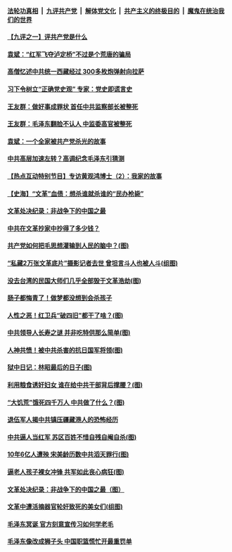 

####  [法轮功真相](../../../../basic/blob/master/README.md?t=03210601) &nbsp;|&nbsp; [九评共产党](../../../../9ping.md/blob/master/README.md?t=03210601) &nbsp;|&nbsp; [解体党文化](../../../../jtdwh.md/blob/master/README.md?t=03210601)  &nbsp;|&nbsp; [共产主义的终极目的](../../../../gczydzjmd.md/blob/master/README.md?t=03210601) &nbsp;|&nbsp; [魔鬼在统治我们的世界](../../../../mgztzwmdsj.md/blob/master/README.md?t=03210601) 

#### [【九评之一】评共产党是什么](../pages/prog1695/a1154123.md?t=03210601) 

#### [袁斌：“红军飞夺泸定桥”不过是个荒唐的骗局](../pages/prog1695/a103073686.md?t=03210601) 

#### [高僧忆述中共统一西藏经过 300多枚炮弹射向拉萨](../pages/prog1695/a103071214.md?t=03210601) 

#### [习下令树立“正确党史观” 专家：党史即谎言史](../pages/prog1695/a103061487.md?t=03210601) 

#### [王友群：做好事成罪状 首任中共监察部长被整死](../pages/prog1695/a103048289.md?t=03210601) 

#### [王友群：毛泽东翻脸不认人 中监委高官被整死](../pages/prog1695/a103044638.md?t=03210601) 

#### [袁斌：一个全家被共产党杀光的故事](../pages/prog1695/a103044067.md?t=03210601) 

#### [中共高层加速左转？高调纪念毛泽东引猜测](../pages/prog1695/a103019254.md?t=03210601) 

#### [【热点互动特别节目】专访黄观鸿博士（2）：我家的故事](../pages/prog1695/a102930939.md?t=03210601) 

#### [【史海】“文革”血债：想杀谁就杀谁的“民办枪毙”](../pages/prog1695/a102884298.md?t=03210601) 

#### [文革处决纪录：非战争下的中国之最](../pages/prog1695/a102882581.md?t=03210601) 

#### [中共在文革抄家中抄得了多少钱？](../pages/prog1695/a102880758.md?t=03210601) 

#### [共产党如何把毛思想灌输到人民的脑中？(图)](../pages/prog1695/a102880751.md?t=03210601) 

#### [“私藏2万张文革底片”摄影记者去世 曾坦言斗人也被人斗(组图)](../pages/prog1695/a102878442.md?t=03210601) 

#### [没去台湾的民国大师们几乎全部毁于文革浩劫(图)](../pages/prog1695/a102878438.md?t=03210601) 

#### [肠子都悔青了！做梦都没想到会杀孩子](../pages/prog1695/a102874720.md?t=03210601) 

#### [人性之恶！红卫兵“破四旧”都干了啥？(图)](../pages/prog1695/a102843791.md?t=03210601) 

#### [中共领导人长寿之谜 并非吃特供那么简单(图)](../pages/prog1695/a102841604.md?t=03210601) 

#### [人神共愤！被中共杀害的抗日国军将领(图)](../pages/prog1695/a102836872.md?t=03210601) 

#### [狱中日记：林昭最后的日子(图)](../pages/prog1695/a102834576.md?t=03210601) 

#### [利用粮食诱奸妇女 谁在给中共干部背后撑腰？(图)](../pages/prog1695/a102823556.md?t=03210601) 

#### [“大饥荒”饿死四千万人 中共做了什么？(图)](../pages/prog1695/a102821946.md?t=03210601) 

#### [退伍军人揭中共镇压疆藏港人的恐怖经历](../pages/prog1695/a102820365.md?t=03210601) 

#### [中共逼人当红军 苏区百姓不惜自残自阉自杀(图)](../pages/prog1695/a102819305.md?t=03210601) 

#### [10年6亿人遭殃 宋美龄历数中共滔天罪行(图)](../pages/prog1695/a102818505.md?t=03210601) 

#### [逼老人孩子裸女冲锋 共军如此丧心病狂(图)](../pages/prog1695/a102817729.md?t=03210601) 

#### [文革处决纪录：非战争下的中国之最（图）](../pages/prog1695/a102808782.md?t=03210601) 

#### [文革中遭活摘器官轮奸致死的美女们(组图)](../pages/prog1695/a102802154.md?t=03210601) 

#### [毛泽东冥诞 官方刻意宣传习如何学老毛](../pages/prog1695/a102738506.md?t=03210601) 

#### [毛泽东像改成狮子头 中国职篮慌忙开最重罚单](../pages/prog1695/a102728461.md?t=03210601) 

